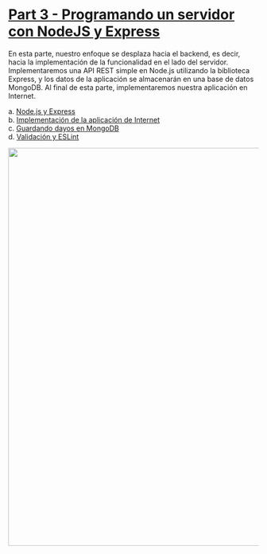 # [Part 3 - Programando un servidor con NodeJS y Express](https://fullstackopen.com/es/part3)

En esta parte, nuestro enfoque se desplaza hacia el backend, es decir, hacia la implementación de la funcionalidad en el lado del servidor. Implementaremos una API REST simple en Node.js utilizando la biblioteca Express, y los datos de la aplicación se almacenarán en una base de datos MongoDB. Al final de esta parte, implementaremos nuestra aplicación en Internet.

a. [Node.js y Express](https://fullstackopen.com/es/part3/node_js_and_express)  
b. [Implementación de la aplicación de Internet](https://fullstackopen.com/es/part3/deploying_app_to_internet)  
c. [Guardando dayos en MongoDB](https://fullstackopen.com/es/part3/saving_data_to_mongo_db)  
d. [Validación y ESLint](https://fullstackopen.com/es/part3/validation_and_es_lint)

<img src="https://github.com/jgomez2531/Full-Stack-Open/assets/76822966/bf07e0e7-2748-4542-9243-10c2781dcf81" class="center" width="800" />
